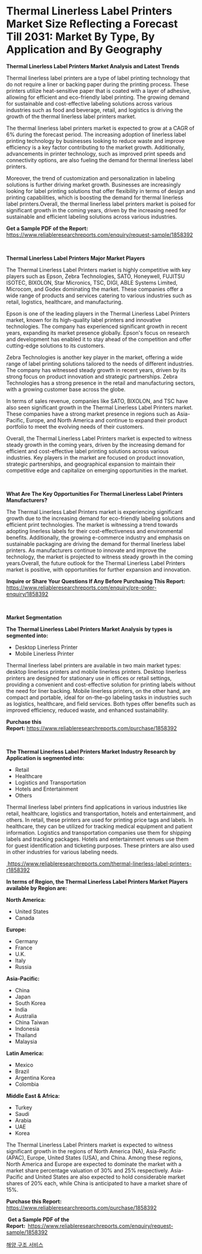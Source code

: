 <p><h1>Thermal Linerless Label Printers Market Size Reflecting a Forecast Till 2031: Market By Type, By Application and By Geography</h1></p><p><strong>Thermal Linerless Label Printers Market Analysis and Latest Trends</strong></p>
<p><p>Thermal linerless label printers are a type of label printing technology that do not require a liner or backing paper during the printing process. These printers utilize heat-sensitive paper that is coated with a layer of adhesive, allowing for efficient and eco-friendly label printing. The growing demand for sustainable and cost-effective labeling solutions across various industries such as food and beverage, retail, and logistics is driving the growth of the thermal linerless label printers market.</p><p>The thermal linerless label printers market is expected to grow at a CAGR of 6% during the forecast period. The increasing adoption of linerless label printing technology by businesses looking to reduce waste and improve efficiency is a key factor contributing to the market growth. Additionally, advancements in printer technology, such as improved print speeds and connectivity options, are also fueling the demand for thermal linerless label printers.</p><p>Moreover, the trend of customization and personalization in labeling solutions is further driving market growth. Businesses are increasingly looking for label printing solutions that offer flexibility in terms of design and printing capabilities, which is boosting the demand for thermal linerless label printers.Overall, the thermal linerless label printers market is poised for significant growth in the coming years, driven by the increasing need for sustainable and efficient labeling solutions across various industries.</p></p>
<p><strong>Get a Sample PDF of the Report:&nbsp;</strong> <a href="https://www.reliableresearchreports.com/enquiry/request-sample/1858392">https://www.reliableresearchreports.com/enquiry/request-sample/1858392</a></p>
<p>&nbsp;</p>
<p><strong>Thermal Linerless Label Printers Major Market Players</strong></p>
<p><p>The Thermal Linerless Label Printers market is highly competitive with key players such as Epson, Zebra Technologies, SATO, Honeywell, FUJITSU ISOTEC, BIXOLON, Star Micronics, TSC, DIGI, ABLE Systems Limited, Microcom, and Godex dominating the market. These companies offer a wide range of products and services catering to various industries such as retail, logistics, healthcare, and manufacturing.</p><p>Epson is one of the leading players in the Thermal Linerless Label Printers market, known for its high-quality label printers and innovative technologies. The company has experienced significant growth in recent years, expanding its market presence globally. Epson's focus on research and development has enabled it to stay ahead of the competition and offer cutting-edge solutions to its customers.</p><p>Zebra Technologies is another key player in the market, offering a wide range of label printing solutions tailored to the needs of different industries. The company has witnessed steady growth in recent years, driven by its strong focus on product innovation and strategic partnerships. Zebra Technologies has a strong presence in the retail and manufacturing sectors, with a growing customer base across the globe.</p><p>In terms of sales revenue, companies like SATO, BIXOLON, and TSC have also seen significant growth in the Thermal Linerless Label Printers market. These companies have a strong market presence in regions such as Asia-Pacific, Europe, and North America and continue to expand their product portfolio to meet the evolving needs of their customers.</p><p>Overall, the Thermal Linerless Label Printers market is expected to witness steady growth in the coming years, driven by the increasing demand for efficient and cost-effective label printing solutions across various industries. Key players in the market are focused on product innovation, strategic partnerships, and geographical expansion to maintain their competitive edge and capitalize on emerging opportunities in the market.</p></p>
<p>&nbsp;</p>
<p><strong>What Are The Key Opportunities For Thermal Linerless Label Printers Manufacturers?</strong></p>
<p><p>The Thermal Linerless Label Printers market is experiencing significant growth due to the increasing demand for eco-friendly labeling solutions and efficient print technologies. The market is witnessing a trend towards adopting linerless labels for their cost-effectiveness and environmental benefits. Additionally, the growing e-commerce industry and emphasis on sustainable packaging are driving the demand for thermal linerless label printers. As manufacturers continue to innovate and improve the technology, the market is projected to witness steady growth in the coming years.Overall, the future outlook for the Thermal Linerless Label Printers market is positive, with opportunities for further expansion and innovation.</p></p>
<p><strong>Inquire or Share Your Questions If Any Before Purchasing This Report:</strong> <a href="https://www.reliableresearchreports.com/enquiry/pre-order-enquiry/1858392">https://www.reliableresearchreports.com/enquiry/pre-order-enquiry/1858392</a></p>
<p>&nbsp;</p>
<p><strong>Market Segmentation</strong></p>
<p><strong>The Thermal Linerless Label Printers Market Analysis by types is segmented into:</strong></p>
<p><ul><li>Desktop Linerless Printer</li><li>Mobile Linerless Printer</li></ul></p>
<p><p>Thermal linerless label printers are available in two main market types: desktop linerless printers and mobile linerless printers. Desktop linerless printers are designed for stationary use in offices or retail settings, providing a convenient and cost-effective solution for printing labels without the need for liner backing. Mobile linerless printers, on the other hand, are compact and portable, ideal for on-the-go labeling tasks in industries such as logistics, healthcare, and field services. Both types offer benefits such as improved efficiency, reduced waste, and enhanced sustainability.</p></p>
<p><strong>Purchase this Report:&nbsp;</strong><a href="https://www.reliableresearchreports.com/purchase/1858392">https://www.reliableresearchreports.com/purchase/1858392</a></p>
<p>&nbsp;</p>
<p><strong>The Thermal Linerless Label Printers Market Industry Research by Application is segmented into:</strong></p>
<p><ul><li>Retail</li><li>Healthcare</li><li>Logistics and Transportation</li><li>Hotels and Entertainment</li><li>Others</li></ul></p>
<p><p>Thermal linerless label printers find applications in various industries like retail, healthcare, logistics and transportation, hotels and entertainment, and others. In retail, these printers are used for printing price tags and labels. In healthcare, they can be utilized for tracking medical equipment and patient information. Logistics and transportation companies use them for shipping labels and tracking packages. Hotels and entertainment venues use them for guest identification and ticketing purposes. These printers are also used in other industries for various labeling needs.</p></p>
<p><a href="https://www.reliableresearchreports.com/thermal-linerless-label-printers-r1858392">&nbsp;https://www.reliableresearchreports.com/thermal-linerless-label-printers-r1858392</a></p>
<p><strong>In terms of Region, the Thermal Linerless Label Printers Market Players available by Region are:</strong></p>
<p>
    <p> <strong> North America: </strong>
        <ul>
            <li>United States</li>
            <li>Canada</li>
        </ul>
        </p> 
    <p> <strong> Europe: </strong>
        <ul>
            <li>Germany</li>
            <li>France</li>
            <li>U.K.</li>
            <li>Italy</li>
            <li>Russia</li>
        </ul>
        </p> 
    <p> <strong> Asia-Pacific: </strong>
        <ul>
            <li>China</li>
            <li>Japan</li>
            <li>South Korea</li>
            <li>India</li>
            <li>Australia</li>
            <li>China Taiwan</li>
            <li>Indonesia</li>
            <li>Thailand</li>
            <li>Malaysia</li>
        </ul>
        </p> 
    <p> <strong> Latin America: </strong>
        <ul>
            <li>Mexico</li>
            <li>Brazil</li>
            <li>Argentina Korea</li>
            <li>Colombia</li>
        </ul>
        </p> 
    <p> <strong> Middle East & Africa: </strong>
        <ul>
            <li>Turkey</li>
            <li>Saudi</li>
            <li>Arabia</li>
            <li>UAE</li>
            <li>Korea</li>
        </ul>
    </p>
    </p>
<p><p>The Thermal Linerless Label Printers market is expected to witness significant growth in the regions of North America (NA), Asia-Pacific (APAC), Europe, United States (USA), and China. Among these regions, North America and Europe are expected to dominate the market with a market share percentage valuation of 30% and 25% respectively. Asia-Pacific and United States are also expected to hold considerable market shares of 20% each, while China is anticipated to have a market share of 15%.</p></p>
<p><strong>Purchase this Report: </strong><a href="https://www.reliableresearchreports.com/purchase/1858392">https://www.reliableresearchreports.com/purchase/1858392</a></p>
<p>&nbsp;<strong>Get a Sample PDF of the Report:&nbsp;&nbsp;</strong><a href="https://www.reliableresearchreports.com/enquiry/request-sample/1858392">https://www.reliableresearchreports.com/enquiry/request-sample/1858392</a></p>
<p><strong></strong></p>
<p><p><a href="https://github.com/vss5505pa7z1p/Market-Research-Report-List-1/blob/main/921779329566.md">해양 구조 서비스</a></p></p>